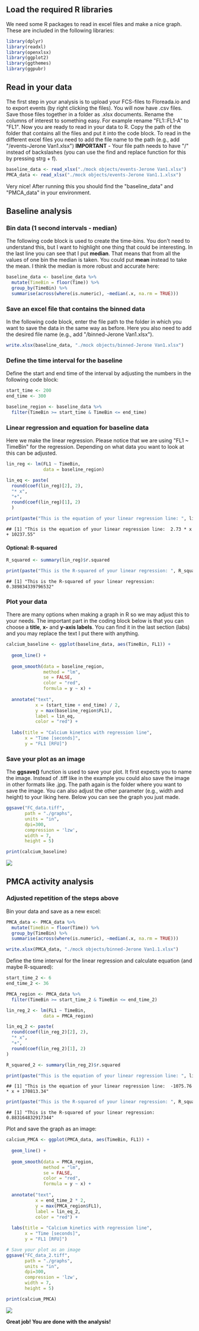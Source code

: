 ## Load the required R libraries
We need some R packages to read in excel files and make a nice graph. These are included in the following libraries:


``` r
library(dplyr)
library(readxl)
library(openxlsx)
library(ggplot2)
library(ggthemes)
library(ggpubr)
```

## Read in your data
The first step in your analysis is to upload your FCS-files to Floreada.io and to export events (by right clicking the files). You will now have .csv files. Save those files together in a folder as .xlsx documents. Rename the columns of interest to something easy. For example rename "FL1::FL1-A" to "FL1". Now you are ready to read in your data to R. Copy the path of the folder that contains all the files and put it into the code block. To read in the different excel files you need to add the file name to the path (e.g., add "/events-Jerone Van1.xlsx") **IMPORTANT** - Your file path needs to have "/" instead of backslashes (you can use the find and replace function for this by pressing strg + f). 


``` r
baseline_data <- read_xlsx("./mock objects/events-Jerone Van1.xlsx")
PMCA_data <- read_xlsx("./mock objects/events-Jerone Van1.1.xlsx")
```
Very nice! After running this you should find the "baseline_data" and "PMCA_data" in your environment.

## Baseline analysis
### Bin data (1 second intervals - median)
The following code block is used to create the time-bins. You don't need to understand this, but I want to highlight one thing that could be interesting. In the last line you can see that I put **median**. That means that from all the values of one bin the median is taken. You could put **mean** instead to take the mean. I think the median is more robust and accurate here:


``` r
baseline_data <- baseline_data %>%
  mutate(TimeBin = floor(Time)) %>%
  group_by(TimeBin) %>%
  summarise(across(where(is.numeric), ~median(.x, na.rm = TRUE)))
```

### Save an excel file that contains the binned data
In the following code block, enter the file path to the folder in which you want to save the data in the same way as before. Here you also need to add the desired file name (e.g., add "/binned-Jerone Van1.xlsx").


``` r
write.xlsx(baseline_data, "./mock objects/binned-Jerone Van1.xlsx")
```

### Define the time interval for the baseline
Define the start and end time of the interval by adjusting the numbers in the following code block:


``` r
start_time <- 200
end_time <- 300

baseline_region <- baseline_data %>%
  filter(TimeBin >= start_time & TimeBin <= end_time)
```

### Linear regression and equation for baseline data
Here we make the linear regression. Please notice that we are using "FL1 ~ TimeBin" for the regression. Depending on what data you want to look at this can be adjusted.


``` r
lin_reg <- lm(FL1 ~ TimeBin, 
              data = baseline_region)

lin_eq <- paste(
  round(coef(lin_reg)[2], 2), 
  "* x", 
  "+", 
  round(coef(lin_reg)[1], 2)
  )

print(paste("This is the equation of your linear regression line: ", lin_eq))
```

```
## [1] "This is the equation of your linear regression line:  2.73 * x + 10237.55"
```

#### Optional: R-squared


``` r
R_squared <- summary(lin_reg)$r.squared

print(paste("This is the R-squared of your linear regression: ", R_squared))
```

```
## [1] "This is the R-squared of your linear regression:  0.389834339796532"
```

### Plot your data 
There are many options when making a graph in R so we may adjust this to your needs. The important part in the coding block below is that you can choose a **title**, **x-** and **y-axis labels**. You can find it in the last section (labs) and you may  replace the text I put there with anything. 


``` r
calcium_baseline <- ggplot(baseline_data, aes(TimeBin, FL1)) +
  
  geom_line() +
  
  geom_smooth(data = baseline_region, 
              method = "lm", 
              se = FALSE, 
              color = "red", 
              formula = y ~ x) +
  
  annotate("text", 
           x = (start_time + end_time) / 2, 
           y = max(baseline_region$FL1), 
           label = lin_eq, 
           color = "red") +
  
  labs(title = "Calcium kinetics with regression line",
       x = "Time [seconds]",
       y = "FL1 [RFU]")
```

### Save your plot as an image
The **ggsave()** function is used to save your plot. It first expects you to name the image. Instead of .tiff like in the example you could also save the image in other formats like .jpg. The path again is the folder where you want to save the image. You can also adjust the other parameter (e.g., width and height) to your liking here. Below you can see the graph you just made.


``` r
ggsave("FC_data.tiff", 
       path = "./graphs", 
       units = "in", 
       dpi=300, 
       compression = 'lzw',
       width = 7, 
       height = 5)

print(calcium_baseline)
```

![](Data-analysis---markdown_files/figure-html/unnamed-chunk-9-1.png)<!-- -->

## PMCA activity analysis
### Adjusted repetition of the steps above
Bin your data and save as a new excel:


``` r
PMCA_data <- PMCA_data %>%
  mutate(TimeBin = floor(Time)) %>%
  group_by(TimeBin) %>%
  summarise(across(where(is.numeric), ~median(.x, na.rm = TRUE)))

write.xlsx(PMCA_data, "./mock objects/binned-Jerone Van1.1.xlsx")
```

Define the time interval for the linear regression and calculate equation (and maybe R-squared):


``` r
start_time_2 <- 6
end_time_2 <- 36

PMCA_region <- PMCA_data %>%
  filter(TimeBin >= start_time_2 & TimeBin <= end_time_2)

lin_reg_2 <- lm(FL1 ~ TimeBin, 
              data = PMCA_region)

lin_eq_2 <- paste(
  round(coef(lin_reg_2)[2], 2), 
  "* x", 
  "+", 
  round(coef(lin_reg_2)[1], 2)
)

R_squared_2 <- summary(lin_reg_2)$r.squared

print(paste("This is the equation of your linear regression line: ", lin_eq_2))
```

```
## [1] "This is the equation of your linear regression line:  -1075.76 * x + 170813.34"
```

``` r
print(paste("This is the R-squared of your linear regression: ", R_squared_2))
```

```
## [1] "This is the R-squared of your linear regression:  0.883164832917344"
```

Plot and save the graph as an image:


``` r
calcium_PMCA <- ggplot(PMCA_data, aes(TimeBin, FL1)) +
  
  geom_line() +
  
  geom_smooth(data = PMCA_region, 
              method = "lm", 
              se = FALSE, 
              color = "red", 
              formula = y ~ x) +
  
  annotate("text", 
           x = end_time_2 * 2, 
           y = max(PMCA_region$FL1), 
           label = lin_eq_2, 
           color = "red") +
  
  labs(title = "Calcium kinetics with regression line",
       x = "Time [seconds]",
       y = "FL1 [RFU]")

# Save your plot as an image
ggsave("FC_data_2.tiff", 
       path = "./graphs", 
       units = "in", 
       dpi=300, 
       compression = 'lzw',
       width = 7, 
       height = 5)

print(calcium_PMCA)
```

![](Data-analysis---markdown_files/figure-html/unnamed-chunk-12-1.png)<!-- -->

**Great job! You are done with the analysis!** 

